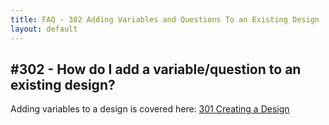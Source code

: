 ```yaml
---
title: FAQ - 302 Adding Variables and Questions To an Existing Design
layout: default
---
```


## #302 - How do I add a variable/question to an existing design?

Adding variables to a design is covered here: [301 Creating a Design](/slice/faq/300-designs/301-create-design)
